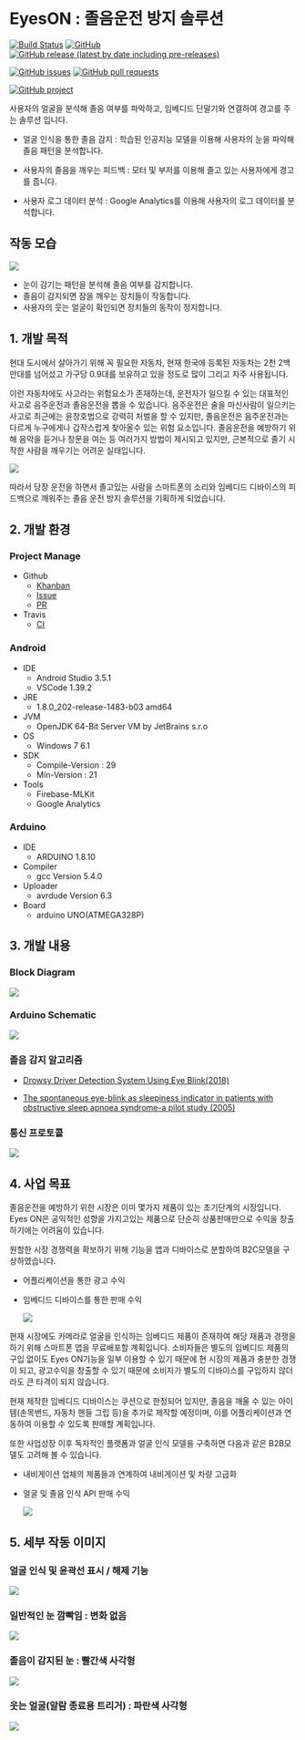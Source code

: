 # EyesON : 졸음운전 방지 솔루션 

[![Build Status](https://travis-ci.org/inerplat/EyesON.svg?branch=master)](https://travis-ci.org/inerplat/EyesON)
[![GitHub](https://img.shields.io/github/license/inerplat/EyesON)](https://github.com/inerplat/EyesON/blob/master/LICENSE)
[![GitHub release (latest by date including pre-releases)](https://img.shields.io/github/v/release/inerplat/EyesON?include_prereleases)](https://github.com/inerplat/EyesON/releases)

[![GitHub issues](https://img.shields.io/github/issues/inerplat/EyesON?color=red)](https://github.com/inerplat/EyesON/issues)
[![GitHub pull requests](https://img.shields.io/github/issues-pr/inerplat/EyesON)](https://github.com/inerplat/EyesON/pulls)

[![GitHub project](https://img.shields.io/badge/Project-Khanban-ff509f?style=for-the-badge)](https://github.com/inerplat/EyesON/projects/1)

사용자의 얼굴을 분석해 졸음 여부를 파악하고, 임베디드 단말기와 연결하여 경고를 주는 솔루션 입니다.

 - 얼굴 인식을 통한 졸음 감지 : 학습된 인공지능 모델을 이용해 사용자의 눈을 파악해 졸음 패턴을 분석합니다.

 - 사용자의 졸음을 깨우는 피드백 : 모터 및 부저를 이용해 졸고 있는 사용자에게 경고를 줍니다.

 - 사용자 로그 데이터 분석 : Google Analytics를 이용해 사용자의 로그 데이터를 분석합니다.


## 작동 모습

   <img src="https://github.com/inerplat/EyesON/blob/master/docs/image/run.gif?raw=true">

- 눈이 감기는 패턴을 분석해 졸음 여부를 감지합니다.
- 졸음이 감지되면 잠을 깨우는 장치들이 작동합니다.
- 사용자의 웃는 얼굴이 확인되면 장치들의 동작이 정지합니다.


## 1. 개발 목적

현대 도시에서 살아가기 위해 꼭 필요한 자동차, 현재 한국에 등록된 자동차는 2천 2백만대를 넘어섰고 가구당 0.9대를 보유하고 있을 정도로 많이 그리고 자주 사용됩니다.

이런 자동차에도 사고라는 위험요소가 존재하는데, 운전자가 일으킬 수 있는 대표적인 사고로 음주운전과 졸음운전을 뽑을 수 있습니다.
음주운전은 술을 마신사람이 일으키는 사고로 최근에는 윤창호법으로 강력히 처벌을 할 수 있지만, 졸음운전은 음주운전과는 다르게 누구에게나 갑작스럽게 찾아올수 있는 위험 요소입니다.
졸음운전을 예방하기 위해 음악을 듣거나 창문을 여는 등 여러가지 방법이 제시되고 있지만, 근본적으로 졸기 시작한 사람을 깨우기는 어려운 실태입니다.
   
   <img src="https://github.com/inerplat/EyesON/blob/master/docs/image/introduce.jpg?raw=true">


따라서 당장 운전을 하면서 졸고있는 사람을 스마트폰의 소리와 임베디드 디바이스의 피드백으로 깨워주는 졸음 운전 방지 솔루션을 기획하게 되었습니다.

## 2. 개발 환경

### Project Manage
 - Github 
    - [Khanban](https://github.com/inerplat/EyesON/projects/1)
    - [Issue](https://github.com/inerplat/EyesON/issues?utf8=%E2%9C%93&q=is%3Aissue) 
    - [PR](https://github.com/inerplat/EyesON/pulls?utf8=%E2%9C%93&q=is%3Apr)
 - Travis
    - [CI](https://travis-ci.org/inerplat/EyesON)

### Android
 - IDE 
    - Android Studio 3.5.1 
    - VSCode 1.39.2
 - JRE 
    - 1.8.0_202-release-1483-b03 amd64
 - JVM 
    - OpenJDK 64-Bit Server VM by JetBrains s.r.o
 - OS
    - Windows 7 6.1
 - SDK
    - Compile-Version : 29
    - Min-Version : 21
 - Tools 
    - Firebase-MLKit
    - Google Analytics

### Arduino
 - IDE
	- ARDUINO 1.8.10
 - Compiler
	- gcc Version 5.4.0
 - Uploader
	- avrdude Version 6.3
 - Board
	- arduino UNO(ATMEGA328P)


## 3. 개발 내용

### Block Diagram

<img src = "https://github.com/inerplat/EyesON/blob/master/docs/image/block.jpg?raw=true" />

### Arduino Schematic

<img src = "https://github.com/inerplat/EyesON/blob/master/docs/image/arduino.jpg?raw=true" />

### 졸음 감지 알고리즘

 - [Drowsy Driver Detection System Using Eye Blink(2018)](https://www.researchgate.net/publication/251970873_Drowsy_driver_detection_system_using_eye_blink_patterns)

 - [The spontaneous eye-blink as sleepiness indicator in patients with obstructive sleep apnoea syndrome-a pilot study (2005)](https://www.academia.edu/27532896/The_spontaneous_eye-blink_as_sleepiness_indicator_in_patients_with_obstructive_sleep_apnoea_syndrome-a_pilot_study)

### 통신 프로토콜

   <img src = "https://github.com/inerplat/EyesON/blob/master/docs/image/protocol.jpg?raw=true">

## 4. 사업 목표

졸음운전을 예방하기 위한 시장은 이미 몇가지 제품이 있는 초기단계의 시장입니다.
Eyes ON은 공익적인 성향을 가지고있는 제품으로 단순히 상품판매만으로 수익을 창출하기에는 어려움이 있습니다.

원할한 시장 경쟁력을 확보하기 위해 기능을 앱과 디바이스로 분할하여 B2C모델을 구상하였습니다.
   - 어플리케이션을 통한 광고 수익
   - 임베디드 디바이스를 통한 판매 수익

      <img src="https://github.com/inerplat/EyesON/blob/master/docs/image/b2c.jpg?raw=true" />


현재 시장에도 카메라로 얼굴을 인식하는 임베디드 제품이 존재하여 해당 재품과 경쟁을 하기 위해 스마트폰 앱을 무료배포할 계획입니다.
소비자들은 별도의 임베디드 제품의 구입 없이도 Eyes ON기능을 일부 이용할 수 있기 때문에 현 시장의 제품과 충분한 경쟁이 되고, 
광고수익을 창출할 수 있기 때문에 소비자가 별도의 디바이스를 구입하지 않더라도 큰 타격이 되지 않습니다.

현재 제작한 임베디드 디바이스는 쿠션으로 한정되어 있지만, 졸음을 깨울 수 있는 아이템(손목밴드, 자동차 핸들 그립 등)을 추가로 제작할 예정이며,
이를 어플리케이션과 연동하여 이용할 수 있도록 판매할 계획입니다.

 또한 사업성장 이후 독자적인 플랫폼과 얼굴 인식 모델을 구축하면 다음과 같은 B2B모델도 고려해 볼 수 있습니다.
   - 내비게이션 업체의 제품들과 연계하여 내비게이션 및 차량 고급화
   - 얼굴 및 졸음 인식 API 판매 수익

      <img src="https://github.com/inerplat/EyesON/blob/master/docs/image/b2b.jpg?raw=true" />


## 5. 세부 작동 이미지

### 얼굴 인식 및 윤곽선 표시 / 해제 기능
<img src ="https://github.com/inerplat/EyesON/blob/master/docs/image/contour.gif?raw=true" />

### 일반적인 눈 깜빡임 : 변화 없음
<img src = "https://github.com/inerplat/EyesON/blob/master/docs/image/nomal-close.gif?raw=true" />

### 졸음이 감지된 눈 : 빨간색 사각형
<img src = "https://github.com/inerplat/EyesON/blob/master/docs/image/doze-close.gif?raw=true"/>

### 웃는 얼굴(알람 종료용 트리거) : 파란색 사각형
<img src = "https://github.com/inerplat/EyesON/blob/master/docs/image/smile.gif?raw=true" />
